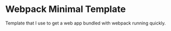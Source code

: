 # Webpack Minimal Template

Template that I use to get a web app bundled with webpack running quickly.

